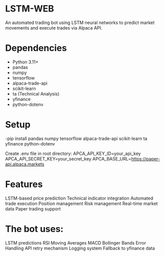 # LSTM-WEB
An automated trading bot using LSTM neural networks to predict market movements and execute trades via Alpaca API.

# Dependencies
- Python 3.11+
- pandas
- numpy
- tensorflow
- alpaca-trade-api
- scikit-learn
- ta (Technical Analysis)
- yfinance
- python-dotenv

# Setup
-pip install pandas numpy tensorflow alpaca-trade-api scikit-learn ta yfinance python-dotenv

Create .env file in root directory:
APCA_API_KEY_ID=your_api_key
APCA_API_SECRET_KEY=your_secret_key
APCA_BASE_URL=https://paper-api.alpaca.markets


# Features
LSTM-based price prediction
Technical indicator integration
Automated trade execution
Position management
Risk management
Real-time market data
Paper trading support

# The bot uses:
LSTM predictions
RSI
Moving Averages
MACD
Bollinger Bands
Error Handling
API retry mechanism
Logging system
Fallback to yfinance data
